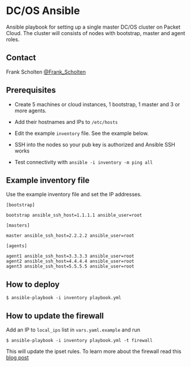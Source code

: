 # DC/OS Ansible

Ansible playbook for setting up a single master DC/OS cluster on Packet Cloud. The cluster will consists of nodes with bootstrap, master and agent roles.

## Contact

Frank Scholten [@Frank_Scholten](https://twitter.com/Frank_Scholten)

## Prerequisites

* Create 5 machines or cloud instances, 1 bootstrap, 1 master and 3 or more agents.

* Add their hostnames and IPs to `/etc/hosts`

* Edit the example `inventory` file. See the example below.

* SSH into the nodes so your pub key is authorized and Ansible SSH works

* Test connectivity with `ansible -i inventory -m ping all`

## Example inventory file

Use the example inventory file and set the IP addresses.

```
[bootstrap]

bootstrap ansible_ssh_host=1.1.1.1 ansible_user=root

[masters]

master ansible_ssh_host=2.2.2.2 ansible_user=root

[agents]

agent1 ansible_ssh_host=3.3.3.3 ansible_user=root
agent2 ansible_ssh_host=4.4.4.4 ansible_user=root
agent3 ansible_ssh_host=5.5.5.5 ansible_user=root
```

## How to deploy

```$ ansible-playbook -i inventory playbook.yml```

## How to update the firewall

Add an IP to `local_ips` list in `vars.yaml.example` and run

```$ ansible-playbook -i inventory playbook.yml -t firewall```

This will update the ipset rules. To learn more about the firewall read this [blog post](http://container-solutions.com/how-to-secure-dcos-packet-cluster-ip-whitelisting-ipset/)
